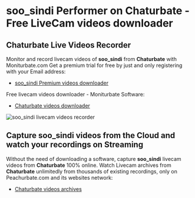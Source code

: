 # soo_sindi Performer on Chaturbate - Free LiveCam videos downloader

## Chaturbate Live Videos Recorder

Monitor and record livecam videos of **soo_sindi** from **Chaturbate** with Moniturbate.com
Get a premium trial for free by just and only registering with your Email address:
* [soo_sindi Premium videos downloader](https://moniturbate.com/request-demo-licence-key.html)

Free livecam videos downloader - Moniturbate Software:
* [Chaturbate videos downloader](https://moniturbate.com/moniturbate-download-software.html)

![soo_sindi livecam videos recorder](https://peachurnet.com/templates/moniturbate-software.png)


## Capture soo_sindi videos from the Cloud and watch your recordings on Streaming

Without the need of downloading a software, capture **soo_sindi** livecam videos from **Chaturbate** 100% online.
Watch Livecam archives from **Chaturbate** unlimitedly from thousands of existing recordings, only on Peachurbate.com and its websites network:
* [Chaturbate videos archives](https://peachurnet.com/)